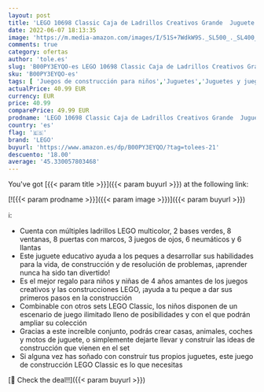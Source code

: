 ```yaml
---
layout: post
title: 'LEGO 10698 Classic Caja de Ladrillos Creativos Grande  Juguete Educativo  Juego de Construcción para Niños y Niñas +4 Años  Idea de Regalo'
date: 2022-06-07 18:13:35
image: 'https://m.media-amazon.com/images/I/51S+7WdkW9S._SL500_._SL400_.jpg'
comments: true
category: ofertas
author: 'tole.es'
slug: 'B00PY3EYQO-es LEGO 10698 Classic Caja de Ladrillos Creativos Grande...'
sku: 'B00PY3EYQO-es'
tags: [ 'Juegos de construcción para niños','Juguetes','Juguetes y juegos','Sets de construcción','lego','🇪🇸', ]
actualPrice: 40.99 EUR
currency: EUR
price: 40.99
comparePrice: 49.99 EUR
prodname: 'LEGO 10698 Classic Caja de Ladrillos Creativos Grande  Juguete Educativo  Juego de Construcción para Niños y Niñas +4 Años  Idea de Regalo'
country: 'es'
flag: '🇪🇸'
brand: 'LEGO'
buyurl: 'https://www.amazon.es/dp/B00PY3EYQO/?tag=tolees-21'
descuento: '18.00'
average: '45.330057803468'
---
```


You've got [{{< param title >}}]({{< param buyurl >}}) at the following link:

[![{{< param prodname >}}]({{< param image >}})]({{< param buyurl >}})

ℹ️:

- Cuenta con múltiples ladrillos LEGO multicolor, 2 bases verdes, 8 ventanas, 8 puertas con marcos, 3 juegos de ojos, 6 neumáticos y 6 llantas
- Este juguete educativo ayuda a los peques a desarrollar sus habilidades para la vida, de construcción y de resolución de problemas, ¡aprender nunca ha sido tan divertido!
- Es el mejor regalo para niños y niñas de 4 años amantes de los juegos creativos y las construcciones LEGO, ¡ayuda a tu peque a dar sus primeros pasos en la construcción
- Combinable con otros sets LEGO Classic, los niños disponen de un escenario de juego ilimitado lleno de posibilidades y con el que podrán ampliar su colección
- Gracias a este increíble conjunto, podrás crear casas, animales, coches y motos de juguete, o simplemente dejarte llevar y construir las ideas de construcción que vienen en el set
- Si alguna vez has soñado con construir tus propios juguetes, este juego de construcción LEGO Classic es lo que necesitas

[🛒 Check the deal!!]({{< param buyurl >}})
